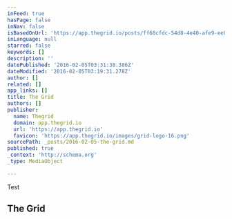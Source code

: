 ```yaml
---
inFeed: true
hasPage: false
inNav: false
isBasedOnUrl: 'https://app.thegrid.io/posts/ff68cfdc-54d8-4e40-afe9-ee87a4d2051d/create'
inLanguage: null
starred: false
keywords: []
description: ''
datePublished: '2016-02-05T03:31:38.386Z'
dateModified: '2016-02-05T03:19:31.278Z'
author: []
related: []
app_links: []
title: The Grid
authors: []
publisher:
  name: Thegrid
  domain: app.thegrid.io
  url: 'https://app.thegrid.io'
  favicon: 'https://app.thegrid.io/images/grid-logo-16.png'
sourcePath: _posts/2016-02-05-the-grid.md
published: true
_context: 'http://schema.org'
_type: MediaObject

---
```

Test

<article style=""><h1>The Grid</h1></article>